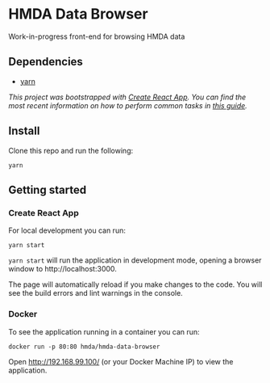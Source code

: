 # HMDA Data Browser

Work-in-progress front-end for browsing HMDA data

## Dependencies

* [yarn](https://yarnpkg.com)

_This project was bootstrapped with [Create React App](https://github.com/facebookincubator/create-react-app). You can find the most recent information on how to perform common tasks in [this guide](https://github.com/facebookincubator/create-react-app/blob/master/packages/react-scripts/template/README.md)._

## Install

Clone this repo and run the following:

```
yarn
```

## Getting started

### Create React App

For local development you can run:

```
yarn start
```

`yarn start` will run the application in development mode, opening a browser window to http://localhost:3000.

The page will automatically reload if you make changes to the code.
You will see the build errors and lint warnings in the console.

### Docker

To see the application running in a container you can run:

```
docker run -p 80:80 hmda/hmda-data-browser
```

Open http://192.168.99.100/ (or your Docker Machine IP) to view the application.
